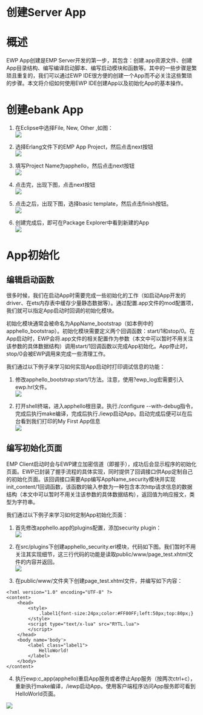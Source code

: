 # 创建Server App
<!-- toc -->

# 概述

EWP App创建是EMP Server开发的第一步，其包含：创建.app资源文件、创建App目录结构、编写编译启动脚本、编写启动模块和函数等。其中的一些步骤是繁琐且重复的，我们可以通过EWP IDE很方便的创建一个App而不必关注这些繁琐的步骤。本文将介绍如何使用EWP IDE创建App以及初始化App的基本操作。

# 创建ebank App 

1. 在Eclipse中选择File, New, Other ,如图：  
![](./images/CreateServerApp/image003.jpg)

2. 选择Erlang文件下的EMP App Project，然后点击next按钮  
![](./images/CreateServerApp/image004.jpg)

3. 填写Project Name为apphello，然后点击next按钮  
![](./images/CreateServerApp/image005.jpg)

4. 点击完，出现下图，点击next按钮  
![](./images/CreateServerApp/image006.jpg)

5. 点击之后，出现下图，选择basic template，然后点击finish按钮。  
![](./images/CreateServerApp/image007.jpg)

6. 创建完成后，即可在Package Explorer中看到新建的App  
![](./images/CreateServerApp/image008.jpg)

# App初始化

## 编辑启动函数

很多时候，我们在启动App时需要完成一些初始化的工作（如启动App开发的driver、在ets内存表中缓存少量静态数据等）。通过配置.app文件的mod配置项，我们就可以指定App启动时回调的初始化模块。

初始化模块通常会被命名为AppName\_bootstrap（如本例中的apphello\_bootstrap）。初始化模块需要定义两个回调函数：start/1和stop/0。在App启动时，EWP会将.app文件的相关配置作为参数（本文中可以暂时不用关注该参数的具体数据结构）调用start/1回调函数以完成App初始化。App停止时，stop/0会被EWP调用来完成一些清理工作。

我们通过以下例子来学习如何实现App启动时打印调试信息的功能：

1. 修改apphello\_bootstrap:start/1方法。注意，使用?ewp\_log宏需要引入ewp.hrl文件。  
![](./images/CreateServerApp/image009.jpg)

2. 打开shell终端，进入apphello根目录。执行./configure --with-debug指令，完成后执行make编译，完成后执行./iewp启动App。启动完成后便可以在后台看到我们打印的My First App信息  
![](./images/CreateServerApp/image010.jpg)
 
## 编写初始化页面

EMP Client启动时会与EWP建立加密信道（即握手），成功后会显示程序的初始化页面。EWP已封装了握手流程的具体实现，同时提供了回调接口供App定制自己的初始化页面。该回调接口需要App编写AppName\_security模块并实现init\_content/1回调函数，该函数的输入参数为一种包含本次http请求信息的数据结构（本文中可以暂时不用关注该参数的具体数据结构），返回值为响应报文，类型为字符串。

我们通过以下例子来学习如何定制App初始化页面：

1. 首先修改apphello.app的plugins配置，添加security plugin：  
![](./images/CreateServerApp/image011.jpg)

2. 在src/plugins下创建apphello\_security.erl模块，代码如下图。我们暂时不用关注其实现细节，这三行代码的功能是读取public/www/page\_test.xhtml文件的内容并返回。  
![](./images/CreateServerApp/image012.jpg)

3. 在public/www/文件夹下创建page\_test.xhtml文件，并编写如下内容：  
```
<?xml version="1.0" encoding="UTF-8" ?>
<content>
	<head> 
	 	<style> 
	 		.label1{font-size:24px;color:#FF00FF;left:50px;top:80px;} 
	 	</style> 
	 	<script type="text/x-lua" src="RYTL.lua">
	 	</script> 
	</head> 
	<body name='body'> 
	 	<label class="label1">
	 		HelloWorld!
	 	</label> 
	</body>
</content>
```  
4. 执行ewp:c_app(apphello)重启App服务或者停止App服务（按两次ctrl+c），重新执行make编译，/iewp启动App。使用客户端程序访问App服务即可看到HelloWorld页面。
  
![](./images/CreateServerApp/image013.jpg)

